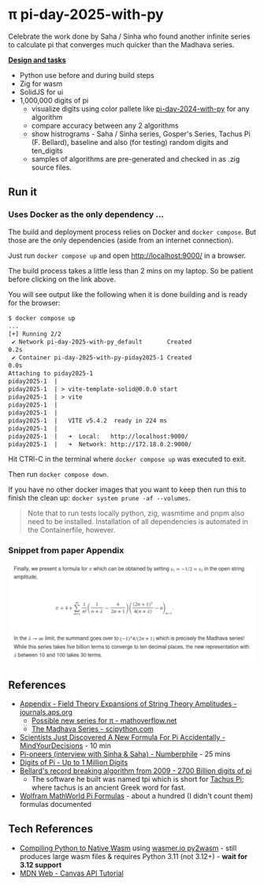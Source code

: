 # π pi-day-2025-with-py
Celebrate the work done by Saha / Sinha who found another infinite series to calculate pi that converges much quicker than the Madhava series.

**[Design and tasks](./TODO.md)**

* Python use before and during build steps
* Zig for wasm
* SolidJS for ui
* 1,000,000 digits of pi
  * visualize digits using color pallete like [pi-day-2024-with-py](https://github.com/klmcwhirter/pi-day-2024-with-py) for any algorithm
  * compare accuracy between any 2 algorithms
  * show histrograms - Saha / Sinha series, Gosper's Series, Tachus Pi (F. Bellard), baseline and also (for testing) random digits and ten_digits
  * samples of algorithms are pre-generated and checked in as .zig source files.

## Run it

### Uses Docker as the only dependency ...

The build and deployment process relies on Docker and `docker compose`. But those are the only dependencies (aside from an internet connection).

Just run `docker compose up` and open [http://localhost:9000/](http://localhost:9000/) in a browser.

The build process takes a little less than 2 mins on my laptop. So be patient before clicking on the link above.

You will see output like the following when it is done building and is ready for the browser:

```
$ docker compose up
...
[+] Running 2/2
 ✔ Network pi-day-2025-with-py_default       Created                                                                                    0.2s 
 ✔ Container pi-day-2025-with-py-piday2025-1 Created                                                                                    0.0s 
Attaching to piday2025-1
piday2025-1  | 
piday2025-1  | > vite-template-solid@0.0.0 start
piday2025-1  | > vite
piday2025-1  | 
piday2025-1  | 
piday2025-1  |   VITE v5.4.2  ready in 224 ms
piday2025-1  | 
piday2025-1  |   ➜  Local:   http://localhost:9000/
piday2025-1  |   ➜  Network: http://172.18.0.2:9000/
```

Hit CTRl-C in the terminal where `docker compose up` was executed to exit.

Then run `docker compose down`.

If you have no other docker images that you want to keep then run this to finish the clean up: `docker system prune -af --volumes`.


> Note that to run tests locally python, zig, wasmtime and pnpm also need to be installed. Installation of all dependencies is automated in the Containerfile, however.

### Snippet from paper Appendix
![Appendix snippet](./docs/snippet.svg)

## References
* [Appendix - Field Theory Expansions of String Theory Amplitudes - journals.aps.org](https://journals.aps.org/prl/abstract/10.1103/PhysRevLett.132.221601#d5e8137)
  * [Possible new series for π - mathoverflow.net](https://mathoverflow.net/questions/473931/possible-new-series-for-pi)
  * [The Madhava Series - scipython.com](https://scipython.com/book/chapter-2-the-core-python-language-i/questions/the-madhava-series/)
* [Scientists Just Discovered A New Formula For Pi Accidentally - MindYourDecisions](https://youtu.be/t1ZnptSEPI8) - 10 min
* [Pi-oneers (interview with Sinha & Saha) - Numberphile](https://youtu.be/2lvTjEZ-bbw) - 25 mins
* [Digits of Pi - Up to 1 Million Digits](https://www.angio.net/pi/digits.html)
* [Bellard's record breaking algorithm from 2009 - 2700 Billion digits of pi](https://bellard.org/pi/)
  * The software he built was named tpi which is short for [Tachus Pi](https://bellard.org/pi/pi2700e9/tpi.html); where tachus is an ancient Greek word for fast.
* [Wolfram MathWorld Pi Formulas](https://mathworld.wolfram.com/PiFormulas.html) - about a hundred (I didn't count them) formulas documented

## Tech References
* [Compiling Python to Native Wasm](https://youtu.be/_Gq273qvNMg) using [wasmer.io py2wasm](https://wasmer.io/posts/py2wasm-a-python-to-wasm-compiler) - still produces large wasm files & requires Python 3.11 (not 3.12+) - **wait for 3.12 support**
* [MDN Web - Canvas API Tutorial](https://developer.mozilla.org/en-US/docs/Web/API/Canvas_API/Tutorial)
